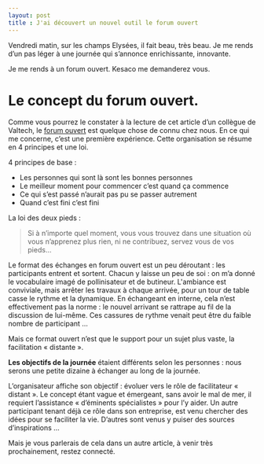 ```yaml
---
layout: post
title : J'ai découvert un nouvel outil le forum ouvert
---
```

Vendredi matin, sur les champs Elysées, il fait beau, très beau. Je me rends d’un pas léger à une journée qui s’annonce enrichissante, innovante.

Je me rends à un forum ouvert. Kesaco me demanderez vous.

# Le concept du forum ouvert.

Comme vous pourrez le constater à la lecture de cet article d’un collègue de Valtech, le [forum ouvert](http://www.qualitystreet.fr/2010/07/12/forum-ouvert-open-space-technology/) est quelque chose de connu chez nous. En ce qui me concerne, c’est une première expérience. Cette organisation se résume en 4 principes et une loi.

4 principes de base :
 * Les personnes qui sont là sont les bonnes personnes
 * Le meilleur moment pour commencer c’est quand ça commence
 * Ce qui s’est passé n’aurait pas pu se passer autrement
 * Quand c’est fini c’est fini

La loi des deux pieds :
> Si à n’importe quel moment, vous vous trouvez dans une situation où vous n’apprenez plus rien, ni ne contribuez, servez vous de vos pieds…

Le format des échanges en forum ouvert est un peu déroutant : les participants entrent et sortent. Chacun y laisse un peu de soi : on m’a donné le vocabulaire imagé de pollinisateur et de butineur. L'ambiance est conviviale, mais arrêter les travaux à chaque arrivée, pour un tour de table casse le rythme et la dynamique. En échangeant en interne, cela n’est effectivement pas la norme : le nouvel arrivant se rattrape au fil de la discussion de lui-même. Ces cassures de rythme venait peut être du faible nombre de participant …

Mais ce format ouvert n’est que le support pour un sujet plus vaste, la facilitation « distante ».

**Les objectifs de la journée** étaient différents selon les personnes : nous serons une petite dizaine à échanger au long de la journée.

L’organisateur affiche son objectif : évoluer vers le rôle de facilitateur  « distant ». Le concept étant vague et émergeant, sans avoir le mal de mer, il requiert l’assistance « d’éminents spécialistes » pour l’y aider. Un autre participant tenant déjà ce rôle dans son entreprise, est venu chercher des idées pour se faciliter la vie. D’autres sont venus y puiser des sources d’inspirations …

Mais je vous parlerais de cela dans un autre article, à venir très prochainement, restez connecté.

